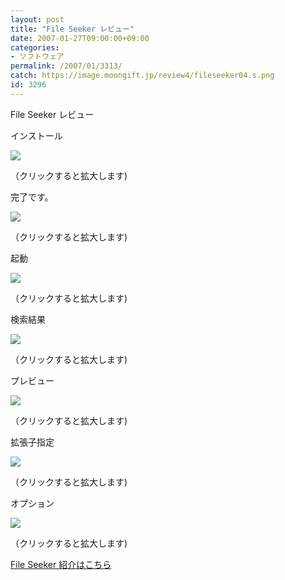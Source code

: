 ```yaml
---
layout: post
title: "File Seeker レビュー"
date: 2007-01-27T09:00:00+09:00
categories:
- ソフトウェア
permalink: /2007/01/3313/
catch: https://image.moongift.jp/review4/fileseeker04.s.png
id: 3296
---
```

File Seeker レビュー  
<!--more-->

インストール

  

[![](https://image.moongift.jp/review4/fileseeker01.s.png)](https://image.moongift.jp/review4/fileseeker01.png)  
  
（クリックすると拡大します)

  

完了です。

  

[![](https://image.moongift.jp/review4/fileseeker02.s.png)](https://image.moongift.jp/review4/fileseeker02.png)  
  
（クリックすると拡大します)

  

起動

  

[![](https://image.moongift.jp/review4/fileseeker03.s.png)](https://image.moongift.jp/review4/fileseeker03.png)  
  
（クリックすると拡大します)

  

検索結果

  

[![](https://image.moongift.jp/review4/fileseeker04.s.png)](https://image.moongift.jp/review4/fileseeker04.png)  
  
（クリックすると拡大します)

  

プレビュー

  

[![](https://image.moongift.jp/review4/fileseeker05.s.png)](https://image.moongift.jp/review4/fileseeker05.png)  
  
（クリックすると拡大します)

  

拡張子指定

  

[![](https://image.moongift.jp/review4/fileseeker06.s.png)](https://image.moongift.jp/review4/fileseeker06.png)  
  
（クリックすると拡大します)

  

オプション

  

[![](https://image.moongift.jp/review4/fileseeker07.s.png)](https://image.moongift.jp/review4/fileseeker07.png)  
  
（クリックすると拡大します)

  

[File Seeker 紹介はこちら](http://fw.moongift.jp/intro/i-3308.html)

